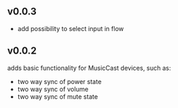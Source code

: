 ## v0.0.3
- add possibility to select input in flow

## v0.0.2
adds basic functionality for MusicCast devices, such as:
- two way sync of power state
- two way sync of volume
- two way sync of mute state
